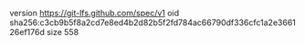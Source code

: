 version https://git-lfs.github.com/spec/v1
oid sha256:c3cb9b5f8a2cd7e8ed4b2d82b5f2fd784ac66790df336cfc1a2e366126ef176d
size 558
